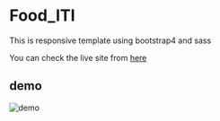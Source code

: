 # Food_ITI
This is responsive template using bootstrap4 and sass

You can check the live site from [here](https://fooditi.netlify.app/)

## demo
![demo](https://github.com/mayararaby/Food_ITI/blob/main/demo.gif)


